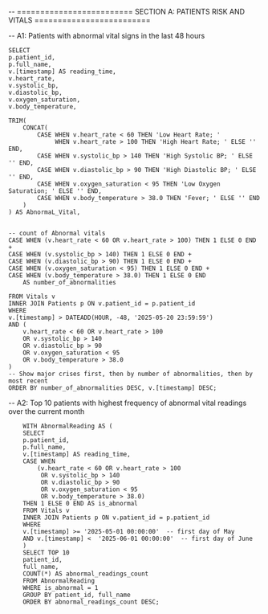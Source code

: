 -- ========================= SECTION A: PATIENTS RISK AND VITALS =========================

-- A1: Patients with abnormal vital signs in the last 48 hours 



    SELECT
    p.patient_id,
    p.full_name,
    v.[timestamp] AS reading_time,
    v.heart_rate,
    v.systolic_bp,
    v.diastolic_bp,
    v.oxygen_saturation,
    v.body_temperature,
    
    TRIM(
        CONCAT(
            CASE WHEN v.heart_rate < 60 THEN 'Low Heart Rate; ' 
                 WHEN v.heart_rate > 100 THEN 'High Heart Rate; ' ELSE '' END,
            CASE WHEN v.systolic_bp > 140 THEN 'High Systolic BP; ' ELSE '' END,
            CASE WHEN v.diastolic_bp > 90 THEN 'High Diastolic BP; ' ELSE '' END,
            CASE WHEN v.oxygen_saturation < 95 THEN 'Low Oxygen Saturation; ' ELSE '' END,
            CASE WHEN v.body_temperature > 38.0 THEN 'Fever; ' ELSE '' END
        )
    ) AS AbnormaL_Vital,

    
    -- count of Abnormal vitals
    CASE WHEN (v.heart_rate < 60 OR v.heart_rate > 100) THEN 1 ELSE 0 END +
    CASE WHEN (v.systolic_bp > 140) THEN 1 ELSE 0 END +
    CASE WHEN (v.diastolic_bp > 90) THEN 1 ELSE 0 END +
    CASE WHEN (v.oxygen_saturation < 95) THEN 1 ELSE 0 END +
    CASE WHEN (v.body_temperature > 38.0) THEN 1 ELSE 0 END 
        AS number_of_abnormalities

    FROM Vitals v
    INNER JOIN Patients p ON v.patient_id = p.patient_id
    WHERE
    v.[timestamp] > DATEADD(HOUR, -48, '2025-05-20 23:59:59')
    AND (
        v.heart_rate < 60 OR v.heart_rate > 100
        OR v.systolic_bp > 140
        OR v.diastolic_bp > 90
        OR v.oxygen_saturation < 95
        OR v.body_temperature > 38.0
    )
    -- Show major crises first, then by number of abnormalities, then by most recent
    ORDER BY number_of_abnormalities DESC, v.[timestamp] DESC;



--  A2: Top 10 patients with highest frequency of abnormal vital readings over the current month
       
        
        
        
        
        WITH AbnormalReading AS (
        SELECT
        p.patient_id,
        p.full_name,
        v.[timestamp] AS reading_time,
        CASE WHEN 
            (v.heart_rate < 60 OR v.heart_rate > 100
             OR v.systolic_bp > 140
             OR v.diastolic_bp > 90
             OR v.oxygen_saturation < 95
             OR v.body_temperature > 38.0)
        THEN 1 ELSE 0 END AS is_abnormal
        FROM Vitals v
        INNER JOIN Patients p ON v.patient_id = p.patient_id
        WHERE 
        v.[timestamp] >= '2025-05-01 00:00:00'  -- first day of May
        AND v.[timestamp] <  '2025-06-01 00:00:00'  -- first day of June
        )
        SELECT TOP 10
        patient_id,
        full_name,
        COUNT(*) AS abnormal_readings_count
        FROM AbnormalReading
        WHERE is_abnormal = 1
        GROUP BY patient_id, full_name
        ORDER BY abnormal_readings_count DESC;





